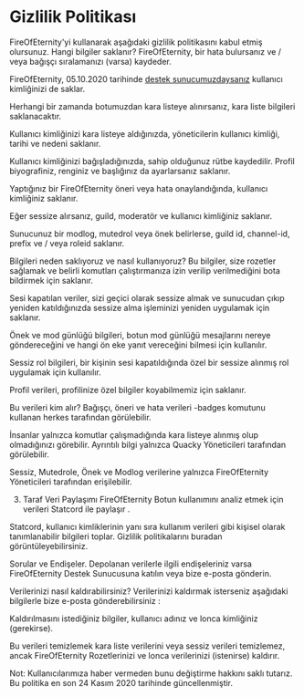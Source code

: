 # Gizlilik Politikası

FireOfEternity'yi kullanarak aşağıdaki gizlilik politikasını kabul etmiş olursunuz.
Hangi bilgiler saklanır?
FireOfEternity, bir hata bulursanız ve / veya bağışçı sıralamanızı (varsa) kaydeder.

FireOfEternity, 05.10.2020 tarihinde [destek sunucumuzdaysanız](https://discord.gg/zoom) kullanıcı kimliğinizi de saklar.

Herhangi bir zamanda botumuzdan kara listeye alınırsanız, kara liste bilgileri saklanacaktır.

Kullanıcı kimliğinizi kara listeye aldığınızda, yöneticilerin kullanıcı kimliği, tarihi ve nedeni saklanır.

Kullanıcı kimliğinizi bağışladığınızda, sahip olduğunuz rütbe kaydedilir. Profil biyografiniz, renginiz ve başlığınız da ayarlarsanız saklanır.

Yaptığınız bir FireOfEternity öneri veya hata onaylandığında, kullanıcı kimliğiniz saklanır.

Eğer sessize alırsanız, guild, moderatör ve kullanıcı kimliğiniz saklanır.

Sunucunuz bir modlog, mutedrol veya önek belirlerse, guild id, channel-id, prefix ve / veya roleid saklanır.

Bilgileri neden saklıyoruz ve nasıl kullanıyoruz?
Bu bilgiler, size rozetler sağlamak ve belirli komutları çalıştırmanıza izin verilip verilmediğini bota bildirmek için saklanır.

Sesi kapatılan veriler, sizi geçici olarak sessize almak ve sunucudan çıkıp yeniden katıldığınızda sessize alma işleminizi yeniden uygulamak için saklanır.

Önek ve mod günlüğü bilgileri, botun mod günlüğü mesajlarını nereye göndereceğini ve hangi ön eke yanıt vereceğini bilmesi için kullanılır.

Sessiz rol bilgileri, bir kişinin sesi kapatıldığında özel bir sessize alınmış rol uygulamak için kullanılır.

Profil verileri, profilinize özel bilgiler koyabilmemiz için saklanır.

Bu verileri kim alır?
Bağışçı, öneri ve hata verileri -badges komutunu kullanan herkes tarafından görülebilir.

İnsanlar yalnızca komutlar çalışmadığında kara listeye alınmış olup olmadığınızı görebilir. Ayrıntılı bilgi yalnızca Quacky Yöneticileri tarafından görülebilir.

Sessiz, Mutedrole, Önek ve Modlog verilerine yalnızca FireOfEternity Yöneticileri tarafından erişilebilir.

3. Taraf Veri Paylaşımı
FireOfEternity Botun kullanımını analiz etmek için verileri Statcord ile paylaşır .

Statcord, kullanıcı kimliklerinin yanı sıra kullanım verileri gibi kişisel olarak tanımlanabilir bilgileri toplar. Gizlilik politikalarını buradan görüntüleyebilirsiniz.

Sorular ve Endişeler.
Depolanan verilerle ilgili endişeleriniz varsa FireOfEternity Destek Sunucusuna katılın veya bize e-posta gönderin.

Verilerinizi nasıl kaldırabilirsiniz?
Verilerinizi kaldırmak isterseniz aşağıdaki bilgilerle bize e-posta gönderebilirsiniz :

Kaldırılmasını istediğiniz bilgiler, kullanıcı adınız ve lonca kimliğiniz (gerekirse).

Bu verileri temizlemek kara liste verilerini veya sessiz verileri temizlemez, ancak FireOfEternity Rozetlerinizi ve lonca verilerinizi (istenirse) kaldırır.


Not: Kullanıcılarımıza haber vermeden bunu değiştirme hakkını saklı tutarız.
Bu politika en son 24 Kasım 2020 tarihinde güncellenmiştir.
